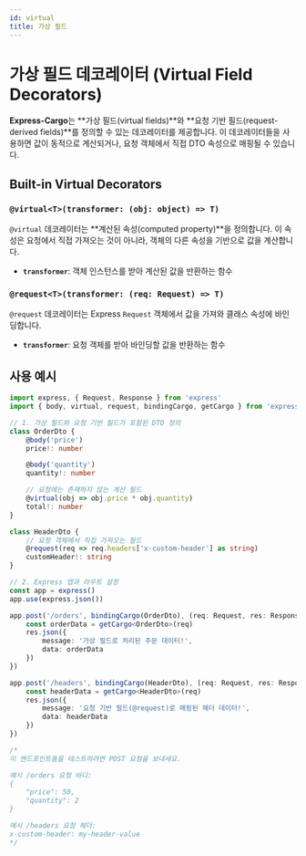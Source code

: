 ```yaml
---
id: virtual
title: 가상 필드 
---
```


# 가상 필드 데코레이터 (Virtual Field Decorators)

**Express-Cargo**는 **가상 필드(virtual fields)**와 **요청 기반 필드(request-derived fields)**를 정의할 수 있는 데코레이터를 제공합니다. 이 데코레이터들을 사용하면 값이 동적으로 계산되거나, 요청 객체에서 직접 DTO 속성으로 매핑될 수 있습니다.

## Built-in Virtual Decorators

### `@virtual<T>(transformer: (obj: object) => T)`

`@virtual` 데코레이터는 **계산된 속성(computed property)**을 정의합니다. 이 속성은 요청에서 직접 가져오는 것이 아니라, 객체의 다른 속성을 기반으로 값을 계산합니다.

- **`transformer`**: 객체 인스턴스를 받아 계산된 값을 반환하는 함수

### `@request<T>(transformer: (req: Request) => T)`

`@request` 데코레이터는 Express `Request` 객체에서 값을 가져와 클래스 속성에 바인딩합니다.

- **`transformer`**: 요청 객체를 받아 바인딩할 값을 반환하는 함수

## 사용 예시

```typescript
import express, { Request, Response } from 'express'
import { body, virtual, request, bindingCargo, getCargo } from 'express-cargo'

// 1. 가상 필드와 요청 기반 필드가 포함된 DTO 정의
class OrderDto {
    @body('price')
    price!: number

    @body('quantity')
    quantity!: number

    // 요청에는 존재하지 않는 계산 필드
    @virtual(obj => obj.price * obj.quantity)
    total!: number
}

class HeaderDto {
    // 요청 객체에서 직접 가져오는 필드
    @request(req => req.headers['x-custom-header'] as string)
    customHeader!: string
}

// 2. Express 앱과 라우트 설정
const app = express()
app.use(express.json())

app.post('/orders', bindingCargo(OrderDto), (req: Request, res: Response) => {
    const orderData = getCargo<OrderDto>(req)
    res.json({
        message: '가상 필드로 처리된 주문 데이터!',
        data: orderData
    })
})

app.post('/headers', bindingCargo(HeaderDto), (req: Request, res: Response) => {
    const headerData = getCargo<HeaderDto>(req)
    res.json({
        message: '요청 기반 필드(@request)로 매핑된 헤더 데이터!',
        data: headerData
    })
})

/*
이 엔드포인트들을 테스트하려면 POST 요청을 보내세요.

예시 /orders 요청 바디:
{
    "price": 50,
    "quantity": 2
}

예시 /headers 요청 헤더:
x-custom-header: my-header-value
*/
```
